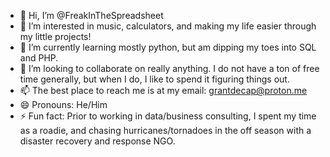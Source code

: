 - 👋 Hi, I’m @FreakInTheSpreadsheet
- 👀 I’m interested in music, calculators, and making my life easier through my little projects!
- 🌱 I’m currently learning mostly python, but am dipping my toes into SQL and PHP.
- 💞️ I’m looking to collaborate on really anything. I do not have a ton of free time generally, but when I do, I like to spend it figuring things out.
- 📫 The best place to reach me is at my email: grantdecap@proton.me
- 😄 Pronouns: He/Him
- ⚡ Fun fact: Prior to working in data/business consulting, I spent my time as a roadie, and chasing hurricanes/tornadoes in the off season with a disaster recovery and response NGO.

<!---
FreakInTheSpreadsheet/FreakInTheSpreadsheet is a ✨ special ✨ repository because its `README.md` (this file) appears on your GitHub profile.
You can click the Preview link to take a look at your changes.
--->
